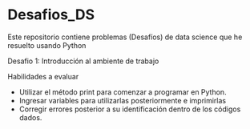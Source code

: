 # Desafios_DS
Este repositorio contiene problemas (Desafíos) de data science que he resuelto usando Python

Desafio 1: Introducción al ambiente de trabajo

Habilidades a evaluar

- Utilizar el método print para comenzar a programar en Python.
- Ingresar variables para utilizarlas posteriormente e imprimirlas
- Corregir errores posterior a su identificación dentro de los códigos dados.
